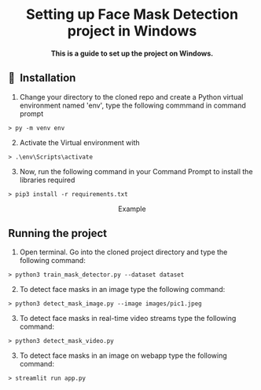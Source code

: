 <h1 align="center">Setting up Face Mask Detection project in Windows</h1>

<div align= "center">
  <h4>This is a guide to set up the project on Windows.</h4>
</div>

## 🚀&nbsp; Installation
1. Change your directory to the cloned repo and create a Python virtual environment named 'env', type the following commmand in command prompt
```
> py -m venv env
```

2. Activate the Virtual environment with
```
> .\env\Scripts\activate
```

3. Now, run the following command in your Command Prompt to install the libraries required
```
> pip3 install -r requirements.txt
```

<p align="center">Example</p>

## Running the project

1. Open terminal. Go into the cloned project directory and type the following command:
```
> python3 train_mask_detector.py --dataset dataset
```

2. To detect face masks in an image type the following command: 
```
> python3 detect_mask_image.py --image images/pic1.jpeg
```

3. To detect face masks in real-time video streams type the following command:
```
> python3 detect_mask_video.py 
```
3. To detect face masks in an image on webapp type the following command:
```
> streamlit run app.py 
```
